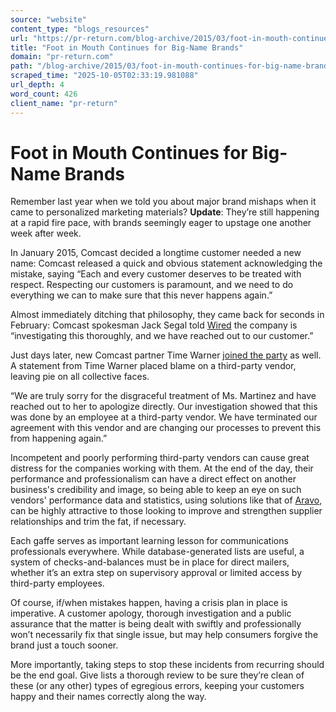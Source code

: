 ```yaml
---
source: "website"
content_type: "blogs_resources"
url: "https://pr-return.com/blog-archive/2015/03/foot-in-mouth-continues-for-big-name-brands"
title: "Foot in Mouth Continues for Big-Name Brands"
domain: "pr-return.com"
path: "/blog-archive/2015/03/foot-in-mouth-continues-for-big-name-brands"
scraped_time: "2025-10-05T02:33:19.981088"
url_depth: 4
word_count: 426
client_name: "pr-return"
---
```


# Foot in Mouth Continues for Big-Name Brands

Remember last year when we told you about major brand mishaps when it came to personalized marketing materials? **Update**: They’re still happening at a rapid fire pace, with brands seemingly eager to upstage one another week after week.

In January 2015, Comcast decided a longtime customer needed a new name: Comcast released a quick and obvious statement acknowledging the mistake, saying “Each and every customer deserves to be treated with respect. Respecting our customers is paramount, and we need to do everything we can to make sure that this never happens again.”

Almost immediately ditching that philosophy, they came back for seconds in February: Comcast spokesman Jack Segal told [Wired](http://www.wired.com/2015/02/comcast-renames-customer-superbitch-bauer/?mbid=synd_yahootech) the company is “investigating this thoroughly, and we have reached out to our customer.”

Just days later, new Comcast partner Time Warner [joined the party](http://arstechnica.com/business/2015/02/time-warner-cable-calls-customer-ct-after-she-reports-cable-box-problem/) as well. A statement from Time Warner placed blame on a third-party vendor, leaving pie on all collective faces.

“We are truly sorry for the disgraceful treatment of Ms. Martinez and have reached out to her to apologize directly. Our investigation showed that this was done by an employee at a third-party vendor. We have terminated our agreement with this vendor and are changing our processes to prevent this from happening again.”

Incompetent and poorly performing third-party vendors can cause great distress for the companies working with them. At the end of the day, their performance and professionalism can have a direct effect on another business's credibility and image, so being able to keep an eye on such vendors' performance data and statistics, using solutions like that of [Aravo](https://www.aravo.com/capabilities/vendor-performance-management/), can be highly attractive to those looking to improve and strengthen supplier relationships and trim the fat, if necessary.

Each gaffe serves as important learning lesson for communications professionals everywhere. While database-generated lists are useful, a system of checks-and-balances must be in place for direct mailers, whether it’s an extra step on supervisory approval or limited access by third-party employees.

Of course, if/when mistakes happen, having a crisis plan in place is imperative. A customer apology, thorough investigation and a public assurance that the matter is being dealt with swiftly and professionally won’t necessarily fix that single issue, but may help consumers forgive the brand just a touch sooner.

More importantly, taking steps to stop these incidents from recurring should be the end goal. Give lists a thorough review to be sure they’re clean of these (or any other) types of egregious errors, keeping your customers happy and their names correctly along the way.